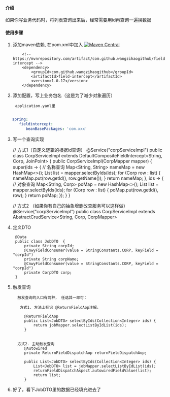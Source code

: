 #### 介绍
如果你写业务代码时，将列表查询出来后，经常需要用id再查询一遍换数据

#### 使用步骤

1.  添加maven依赖, 在pom.xml中加入 [![Maven Central](https://maven-badges.herokuapp.com/maven-central/com.github.wangzihaogithub/field-intercept/badge.svg)](https://search.maven.org/search?q=g:com.github.wangzihaogithub%20AND%20a:field-intercept)


            <!-- https://mvnrepository.com/artifact/com.github.wangzihaogithub/field-intercept -->
            <dependency>
                <groupId>com.github.wangzihaogithub</groupId>
                <artifactId>field-intercept</artifactId>
                <version>1.0.17</version>
            </dependency>

2. 添加配置，写上业务包名（这是为了减少对象遍历）

        application.yaml里

```yaml

   spring:
      fieldintercept:
         beanBasePackages: 'com.xxx'

```


3. 写一个查询实现


    // 方式1（自定义逻辑的根据id查询）
    @Service("corpServiceImpl")
    public class CorpServiceImpl extends DefaultCompositeFieldIntercept<String, Corp, JoinPoint> {
        public CorpServiceImpl(CorpMapper mapper) {
            super(ids -> {
                        // 名称查询
                        Map<String, String> nameMap = new HashMap<>();
                        List<Corp> list = mapper.selectByIds(ids);
                        for (Corp row : list) {
                            nameMap.put(row.getId(), row.getName());
                        }
                        return nameMap;
                    },
                    ids -> {
                        // 对象查询
                        Map<String, Corp> poMap = new HashMap<>();
                        List<Corp> list = mapper.selectByIds(ids);
                        for (Corp row : list) {
                            poMap.put(row.getId(), row);
                        }
                        return poMap;
                    });
        }
    }

    
     // 方式2 （如果你有自己的抽象增删改查服务可以这样做）
     @Service("corpServiceImpl")
     public class CorpServiceImpl extends AbstractCrudService<String, Corp, CorpMapper>


4. 定义DTO


        @Data
        public class JobDTO  {
            private String corpId;
            @CnwyFieldConsumer(value = StringConstants.CORP, keyField = "corpId")
            private String corpName;
            @CnwyFieldConsumer(value = StringConstants.CORP, keyField = "corpId")
            private CorpDTO corp;
        }


5. 触发查询

         触发查询的入口有两种， 任选其一即可：

          方式1. 方法上标记 @ReturnFieldAop注解。

            @ReturnFieldAop
            public List<JobDTO> selectByIds(Collection<Integer> ids) {
                return jobMapper.selectListByIdList(ids);
            }


         方式2. 主动触发查询
            @Autowired 
            private ReturnFieldDispatchAop returnFieldDispatchAop;

            public List<JobDTO> selectByIds(Collection<Integer> ids) {
                List<JobDTO> list = jobMapper.selectListByIdList(ids);
                returnFieldDispatchAspect.autowiredFieldValue(list);
                return list;
            }

6. 好了，看下JobDTO里的数据已经填充进去了